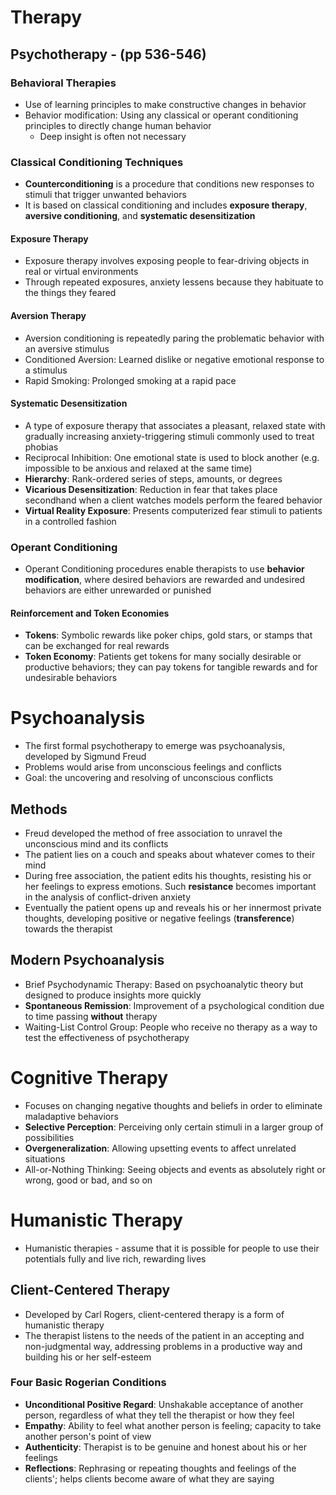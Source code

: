 # Therapy
## Psychotherapy - (pp 536-546)
### Behavioral Therapies
- Use of learning principles to make constructive changes in behavior
- Behavior modification: Using any classical or operant conditioning principles to directly change human behavior
	- Deep insight is often not necessary

### Classical Conditioning Techniques
- **Counterconditioning** is a procedure that conditions new responses to stimuli that trigger unwanted behaviors
- It is based on classical conditioning and includes **exposure therapy**, **aversive conditioning**, and **systematic desensitization**

#### Exposure Therapy
- Exposure therapy involves exposing people to fear-driving objects in real or virtual environments
- Through repeated exposures, anxiety lessens because they habituate to the things they feared

#### Aversion Therapy
- Aversion conditioning is repeatedly paring the problematic behavior with an aversive stimulus
- Conditioned Aversion: Learned dislike or negative emotional response to a stimulus
- Rapid Smoking: Prolonged smoking at a rapid pace

#### Systematic Desensitization
- A type of exposure therapy that associates a pleasant, relaxed state with gradually increasing anxiety-triggering stimuli commonly used to treat phobias
- Reciprocal Inhibition: One emotional state is used to block another (e.g. impossible to be anxious and relaxed at the same time)
- **Hierarchy**: Rank-ordered series of steps, amounts, or degrees
- **Vicarious Desensitization**: Reduction in fear that takes place secondhand when a client watches models perform the feared behavior
- **Virtual Reality Exposure**: Presents computerized fear stimuli to patients in a controlled fashion

### Operant Conditioning
- Operant Conditioning procedures enable therapists to use **behavior modification**, where desired behaviors are rewarded and undesired behaviors are either unrewarded or punished 

#### Reinforcement and Token Economies
- **Tokens**: Symbolic rewards like poker chips, gold stars, or stamps that can be exchanged for real rewards
- **Token Economy**: Patients get tokens for many socially desirable or productive behaviors; they can pay tokens for tangible rewards and for undesirable behaviors

# Psychoanalysis
- The first formal psychotherapy to emerge was psychoanalysis, developed by Sigmund Freud
- Problems would arise from unconscious feelings and conflicts
- Goal: the uncovering and resolving of unconscious conflicts

## Methods
- Freud developed the method of free association to unravel the unconscious mind and its conflicts
- The patient lies on a couch and speaks about whatever comes to their mind
- During free association, the patient edits his thoughts, resisting his or her feelings to express emotions. Such **resistance** becomes important in the analysis of conflict-driven anxiety
- Eventually the patient opens up and reveals his or her innermost private thoughts, developing positive or negative feelings (**transference**) towards the therapist

## Modern Psychoanalysis
- Brief Psychodynamic Therapy: Based on psychoanalytic theory but designed to produce insights more quickly
- **Spontaneous Remission**: Improvement of a psychological condition due to time passing **without** therapy
- Waiting-List Control Group: People who receive no therapy as a way to test the effectiveness of psychotherapy

# Cognitive Therapy
- Focuses on changing negative thoughts and beliefs in order to eliminate maladaptive behaviors 
- **Selective Perception**: Perceiving only certain stimuli in a larger group of possibilities
- **Overgeneralization**: Allowing upsetting events to affect unrelated situations
- All-or-Nothing Thinking: Seeing objects and events as absolutely right or wrong, good or bad, and so on

# Humanistic Therapy
- Humanistic therapies - assume that it is possible for people to use their potentials fully and live rich, rewarding lives

## Client-Centered Therapy
- Developed by Carl Rogers, client-centered therapy is a form of humanistic therapy
- The therapist listens to the needs of the patient in an accepting and non-judgmental way, addressing problems in a productive way and building his or her self-esteem

### Four Basic Rogerian Conditions
- **Unconditional Positive Regard**: Unshakable acceptance of another person, regardless of what they tell the therapist or how they feel
- **Empathy**: Ability to feel what another person is feeling; capacity to take another person's point of view
- **Authenticity**: Therapist is to be genuine and honest about his or her feelings
- **Reflections**: Rephrasing or repeating thoughts and feelings of the clients'; helps clients become aware of what they are saying